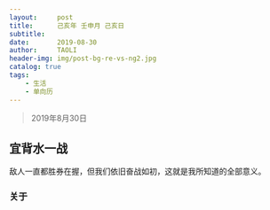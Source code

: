 ```yaml
---
layout:     post
title:      己亥年 壬申月 己亥日
subtitle:   
date:       2019-08-30
author:     TAOLI
header-img: img/post-bg-re-vs-ng2.jpg
catalog: true
tags:
    - 生活
    - 单向历
---
```


>2019年8月30日

## 宜背水一战

敌人一直都胜券在握，但我们依旧奋战如初，这就是我所知道的全部意义。

### 关于

